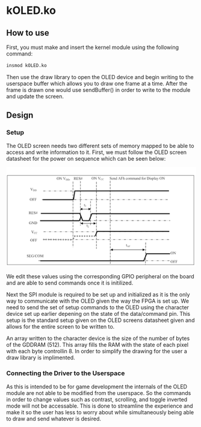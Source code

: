 # kOLED.ko

## How to use

First, you must make and insert the kernel module using the following command: 

```bash
insmod kOLED.ko
```

Then use the draw library to open the OLED device and begin writing to the userspace buffer which allows you to draw one frame at a time. After the frame is drawn one would use sendBuffer() in order to write to the module and update the screen. 

## Design

### Setup
The OLED screen needs two different sets of memory mapped to be able to access and write information to it. First, we must follow the OLED screen datasheet for the power on sequence which can be seen below:

![Power-On Sequence](images/PowerOn.png)

We edit these values using the corresponding GPIO peripheral on the board and are able to send commands once it is initilized.

Next the SPI module is required to be set up and initialized as it is the only way to communicate with the OLED given the way the FPGA is set up. We need to send the set of setup commands to the OLED using the character device set up earlier depening on the state of the data/command pin. This setup is the standard setup given on the OLED screens datasheet given and allows for the entire screen to be written to.

An array written to the character device is the size of the number of bytes of the GDDRAM (512). This array fills the RAM with the state of each pixel with each byte controllin 8. In order to simplify the drawing for the user a draw library is implimented.

### Connecting the Driver to the Userspace

As this is intended to be for game development the internals of the OLED module are not able to be modified from the userspace. So the commands in order to change values such as contrast, scrolling, and toggle inverted mode will not be accessable. This is done to streamline the experience and make it so the user has less to worry about while simultaneously being able to draw and send whatever is desired.
